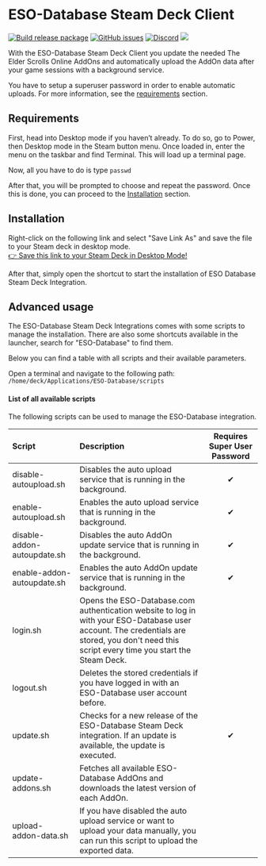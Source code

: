 # ESO-Database Steam Deck Client
[![Build release package](https://github.com/ESO-Database/Steam-Deck-Client/actions/workflows/release.yml/badge.svg?branch=master)](https://github.com/ESO-Database/Steam-Deck-Client/actions/workflows/release.yml)
[![GitHub issues](https://img.shields.io/github/issues/ESO-Database/Steam-Deck-Client?logo=github)](https://github.com/ESO-Database/Steam-Deck-Client/issues)
[![Discord](https://img.shields.io/discord/683990734831091723?logo=discord)](https://discord.gg/WTv3a8bHEB)
<img src="https://static.eso-database.com/github/steam-deck/steam-deck-eso.png?1">

With the ESO-Database Steam Deck Client you update the needed The Elder Scrolls Online AddOns and automatically upload the AddOn data after your game sessions with a background service.

You have to setup a superuser password in order to enable automatic uploads. For more information, see the <a href="#requirements">requirements</a> section.

## Requirements
First, head into Desktop mode if you haven’t already. To do so, go to Power, then Desktop mode in the Steam button menu. Once loaded in, enter the menu on the taskbar and find Terminal. This will load up a terminal page.

Now, all you have to do is type `passwd`

After that, you will be prompted to choose and repeat the password. Once this is done, you can proceed to the <a href="#installation">Installation</a> section.

## Installation
Right-click on the following link and select "Save Link As" and save the file to your Steam deck in desktop mode.  
<a href="https://raw.githubusercontent.com/ESO-Database/Steam-Deck-Client/master/Install-ESO-Database.desktop?token=GHSAT0AAAAAACBIEXY6FOUEQCEQL6OJ5ZBCZBZMI7Q">👉 Save this link to your Steam Deck in Desktop Mode!</a>  

After that, simply open the shortcut to start the installation of ESO Database Steam Deck Integration.

## Advanced usage
The ESO-Database Steam Deck Integrations comes with some scripts to manage the installation. There are also some shortcuts available in the launcher, search for "ESO-Database" to find them.  
  
Below you can find a table with all scripts and their available parameters.  
  
Open a terminal and navigate to the following path:
`/home/deck/Applications/ESO-Database/scripts`
  
#### List of all available scripts
The following scripts can be used to manage the ESO-Database integration.

| Script                       | Description                                                                                                                                                                                   | Requires Super User Password |
|:-----------------------------|:----------------------------------------------------------------------------------------------------------------------------------------------------------------------------------------------|:----------------------------:|
| disable-autoupload.sh        | Disables the auto upload service that is running in the background.                                                                                                                           |              ✔               |
| enable-autoupload.sh         | Enables the auto upload service that is running in the background.                                                                                                                            |              ✔               |
| disable-addon-autoupdate.sh  | Disables the auto AddOn update service that is running in the background.                                                                                                                     |              ✔               |
| enable-addon-autoupdate.sh   | Enables the auto AddOn update service that is running in the background.                                                                                                                      |              ✔               |
| login.sh                     | Opens the ESO-Database.com authentication website to log in with your ESO-Database user account. The credentials are stored, you don't need this script every time you start the Steam Deck.  |                              |
| logout.sh                    | Deletes the stored credentials if you have logged in with an ESO-Database user account before.                                                                                                |                              |
| update.sh                    | Checks for a new release of the ESO-Database Steam Deck integration. If an update is available, the update is executed.                                                                       |              ✔               |
| update-addons.sh             | Fetches all available ESO-Database AddOns and downloads the latest version of each AddOn.                                                                                                     |                              |
| upload-addon-data.sh         | If you have disabled the auto upload service or want to upload your data manually, you can run this script to upload the exported data.                                                       |                              |

